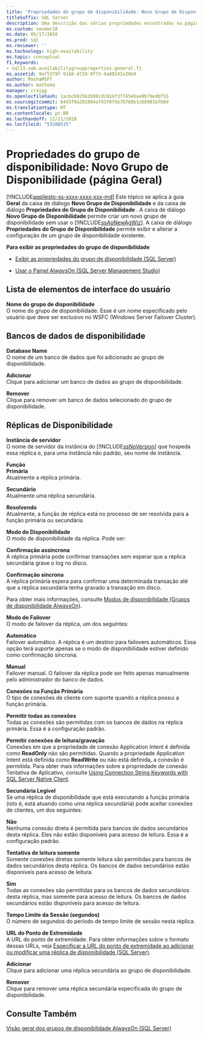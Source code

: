 ```yaml
---
title: 'Propriedades do grupo de disponibilidade: Novo Grupo de Disponibilidade (página Geral)'
titleSuffix: SQL Server
description: Uma descrição das várias propriedades encontradas na página 'Geral' do assistente de 'Novo Grupo de Disponibilidade' no SQL Server Management Studio.
ms.custom: seodec18
ms.date: 05/17/2016
ms.prod: sql
ms.reviewer: ''
ms.technology: high-availability
ms.topic: conceptual
f1_keywords:
- sql13.swb.availabilitygroupproperties.general.f1
ms.assetid: 9af5379f-91b8-4729-9f75-4a80242a30e9
author: MashaMSFT
ms.author: mathoma
manager: craigg
ms.openlocfilehash: 1acbcb925b2b98cdc81bf3f745ebaa9b79edbf55
ms.sourcegitcommit: 6443f9a281904af93f0f5b78760b1c68901b7b8d
ms.translationtype: HT
ms.contentlocale: pt-BR
ms.lasthandoff: 12/11/2018
ms.locfileid: "53208515"
---
```

# <a name="availability-group-properties-new-availability-group-general-page"></a>Propriedades do grupo de disponibilidade: Novo Grupo de Disponibilidade (página Geral)
[!INCLUDE[appliesto-ss-xxxx-xxxx-xxx-md](../../../includes/appliesto-ss-xxxx-xxxx-xxx-md.md)]
  Este tópico se aplica à guia **Geral** da caixa de diálogo **Novo Grupo de Disponibilidade** e da caixa de diálogo **Propriedades do Grupo de Disponibilidade** .  A caixa de diálogo **Novo Grupo de Disponibilidade** permite criar um novo grupo de disponibilidade sem usar o [!INCLUDE[ssAoNewAgWiz](../../../includes/ssaonewagwiz-md.md)]. A caixa de diálogo **Propriedades do Grupo de Disponibilidade** permite exibir e alterar a configuração de um grupo de disponibilidade existente.  
  
 **Para exibir as propriedades do grupo de disponibilidade**  
  
-   [Exibir as propriedades do grupo de disponibilidade &#40;SQL Server&#41;](../../../database-engine/availability-groups/windows/view-availability-group-properties-sql-server.md)  
  
-   [Usar o Painel AlwaysOn &#40;SQL Server Management Studio&#41;](../../../database-engine/availability-groups/windows/use-the-always-on-dashboard-sql-server-management-studio.md)  
  
## <a name="uielement-list"></a>Lista de elementos de interface do usuário  
 **Nome do grupo de disponibilidade**  
 O nome do grupo de disponibilidade. Esse é um nome especificado pelo usuário que deve ser exclusivo no WSFC (Windows Server Failover Cluster).  
  
## <a name="availability-databases"></a>Bancos de dados de disponibilidade  
 **Database Name**  
 O nome de um banco de dados que foi adicionado ao grupo de disponibilidade.  
  
 **Adicionar**  
 Clique para adicionar um banco de dados ao grupo de disponibilidade.  
  
 **Remover**  
 Clique para remover um banco de dados selecionado do grupo de disponibilidade.  
  
## <a name="availability-replicas"></a>Réplicas de Disponibilidade  
 **Instância de servidor**  
 O nome de servidor da instância do [!INCLUDE[ssNoVersion](../../../includes/ssnoversion-md.md)] que hospeda essa réplica e, para uma instância não padrão, seu nome de instância.  
  
 **Função**  
 **Primária**  
 Atualmente a réplica primária.  
  
 **Secundário**  
 Atualmente uma réplica secundária.  
  
 **Resolvendo**  
 Atualmente, a função de réplica está no processo de ser resolvida para a função primária ou secundária.  
  
 **Modo de Disponibilidade**  
 O modo de disponibilidade da réplica. Pode ser:  
  
 **Confirmação assíncrona**  
 A réplica primária pode confirmar transações sem esperar que a réplica secundária grave o log no disco.  
  
 **Confirmação síncrona**  
 A réplica primária espera para confirmar uma determinada transação até que a réplica secundária tenha gravado a transação em disco.  
  
 Para obter mais informações, consulte [Modos de disponibilidade &#40;Grupos de disponibilidade AlwaysOn&#41;](../../../database-engine/availability-groups/windows/availability-modes-always-on-availability-groups.md).  
  
 **Modo de Failover**  
 O modo de failover da réplica, um dos seguintes:  
  
 **Automático**  
 Failover automático. A réplica é um destino para failovers automáticos. Essa opção terá suporte apenas se o modo de disponibilidade estiver definido como confirmação síncrona.  
  
 **Manual**  
 Failover manual. O failover da réplica pode ser feito apenas manualmente pelo administrador do banco de dados.  
  
 **Conexões na Função Primária**  
 O tipo de conexões de cliente com suporte quando a réplica possui a função primária.  
  
 **Permitir todas as conexões**  
 Todas as conexões são permitidas com os bancos de dados na réplica primária. Essa é a configuração padrão.  
  
 **Permitir conexões de leitura/gravação**  
 Conexões em que a propriedade de conexão Application Intent é definida como **ReadOnly** não são permitidas. Quando a propriedade Application Intent está definida como **ReadWrite** ou não está definida, a conexão é permitida. Para obter mais informações sobre a propriedade de conexão Tentativa de Aplicativo, consulte [Using Connection String Keywords with SQL Server Native Client](../../../relational-databases/native-client/applications/using-connection-string-keywords-with-sql-server-native-client.md).  
  
 **Secundária Legível**  
 Se uma réplica de disponibilidade que está executando a função primária (isto é, está atuando como uma réplica secundária) pode aceitar conexões de clientes, um dos seguintes:  
  
 **Não**  
 Nenhuma conexão direta é permitida para bancos de dados secundários desta réplica. Eles não estão disponíveis para acesso de leitura. Essa é a configuração padrão.  
  
 **Tentativa de leitura somente**  
 Somente conexões diretas somente leitura são permitidas para bancos de dados secundários desta réplica. Os bancos de dados secundários estão disponíveis para acesso de leitura.  
  
 **Sim**  
 Todas as conexões são permitidas para os bancos de dados secundários desta réplica, mas somente para acesso de leitura. Os bancos de dados secundários estão disponíveis para acesso de leitura.  
  
 **Tempo Limite da Sessão (segundos)**  
 O número de segundos do período de tempo limite de sessão nesta réplica.  
  
 **URL do Ponto de Extremidade**  
 A URL do ponto de extremidade. Para obter informações sobre o formato dessas URLs, veja [Especificar a URL do ponto de extremidade ao adicionar ou modificar uma réplica de disponibilidade &#40;SQL Server&#41;](../../../database-engine/availability-groups/windows/specify-endpoint-url-adding-or-modifying-availability-replica.md).  
  
 **Adicionar**  
 Clique para adicionar uma réplica secundária ao grupo de disponibilidade.  
  
 **Remover**  
 Clique para remover uma réplica secundária especificada do grupo de disponibilidade.  
  
## <a name="see-also"></a>Consulte Também  
 [Visão geral dos grupos de disponibilidade AlwaysOn &#40;SQL Server&#41;](../../../database-engine/availability-groups/windows/overview-of-always-on-availability-groups-sql-server.md)  
  
  
